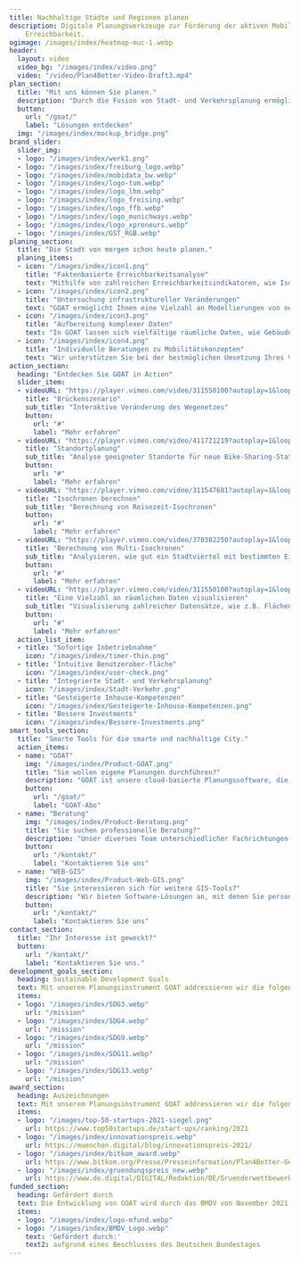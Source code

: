 ```yaml
---
title: Nachhaltige Städte und Regionen planen
description: Digitale Planungswerkzeuge zur Förderung der aktiven Mobilität und lokalen
    Erreichbarkeit.
ogimage: /images/index/heatmap-muc-1.webp
header:
  layout: video
  video_bg: "/images/index/video.png"
  video: "/video/Plan4Better-Video-Draft3.mp4"
plan_section:
  title: "Mit uns können Sie planen."
  description: "Durch die Fusion von Stadt- und Verkehrsplanung ermöglichen wir die Entwicklung lebenswerter Räume und nachhaltiger Mobilität."
  button:
    url: "/goat/"
    label: "Lösungen entdecken"
  img: "/images/index/mockup_bridge.png"
brand_slider:
  slider_img:
  - logo: "/images/index/werk1.png"
  - logo: "/images/index/freiburg_logo.webp"
  - logo: "/images/index/mobidata_bw.webp"
  - logo: "/images/index/logo-tum.webp"
  - logo: "/images/index/logo_lhm.webp"
  - logo: "/images/index/logo_freising.webp"
  - logo: "/images/index/logo_ffb.webp"
  - logo: "/images/index/logo_munichways.webp"
  - logo: "/images/index/logo_xpreneurs.webp"
  - logo: "/images/index/GST_RGB.webp"
planing_section:
  title: "Die Stadt von morgen schon heute planen."
  planing_items:
  - icon: "/images/index/icon1.png"
    title: "Faktenbasierte Erreichbarkeitsanalyse"
    text: "Mithilfe von zahlreichen Erreichbarkeitsindikatoren, wie Isochronen und Heatmaps, können Sie mit GOAT, nutzerfreundlich und schnell, den Ist-Zustand analysieren und anhand von Szenarien passende Maßnahmen entwickeln."
  - icon: "/images/index/icon2.png"
    title: "Untersuchung infrastruktureller Veränderungen"
    text: "GOAT ermöglicht Ihnen eine Vielzahl an Modellierungen von neuen Wegeverbindungen, Points-of-Interests oder Gebäuden vorzunehmen. Somit können Sie die besten Standort für neue Infrastruktur ermitteln."
  - icon: "/images/index/icon3.png"
    title: "Aufbereitung komplexer Daten"
    text: "In GOAT lassen sich vielfältige räumliche Daten, wie Gebäude, Bevölkerungsdichten, Flächennutzung und Wegenetze visualisieren. Außerdem können Umwelt- und Emissionsdaten eingeblendet werden."
  - icon: "/images/index/icon4.png"
    title: "Individuelle Beratungen zu Mobilitätskonzepten"
    text: "Wir unterstützen Sie bei der bestmöglichen Umsetzung Ihres Vorhabens durch​ Workshops und Schulungen​, Implementierung von individuellen Funktionen (z.B. Barrierefreiheits-Check, Schulweg-Check)​ und Beratungsleistungen."
action_section:
  heading: "Entdecken Sie GOAT in Action"
  slider_item:
  - videoURL: "https://player.vimeo.com/video/311550100?autoplay=1&loop=1&autopause=0"
    title: "Brückenszenario"
    sub_title: "Interaktive Veränderung des Wegenetzes"
    button:
      url: "#"
      label: "Mehr erfahren"  
  - videoURL: "https://player.vimeo.com/video/411721219?autoplay=1&loop=1&autopause=0"
    title: "Standortplanung"
    sub_title: "Analyse geeigneter Standorte für neue Bike-Sharing-Stationen"
    button:
      url: "#"
      label: "Mehr erfahren"  
  - videoURL: "https://player.vimeo.com/video/311547681?autoplay=1&loop=1&autopause=0"
    title: "Isochronen berechnen"
    sub_title: "Berechnung von Reisezeit-Isochronen"
    button:
      url: "#"
      label: "Mehr erfahren"  
  - videoURL: "https://player.vimeo.com/video/370382250?autoplay=1&loop=1&autopause=0"
    title: "Berechnung von Multi-Isochronen"
    sub_title: "Analysieren, wie gut ein Stadtviertel mit bestimmten Einrichtungen versorgt ist"
    button:
      url: "#"
      label: "Mehr erfahren"  
  - videoURL: "https://player.vimeo.com/video/311550100?autoplay=1&loop=1&autopause=0"
    title: "Eine Vielzahl an räumlichen Daten visualisieren"
    sub_title: "Visualisierung zahlreicher Datensätze, wie z.B. Flächennutzung, Lärmpegel und Unfallzahlen"
    button:
      url: "#"
      label: "Mehr erfahren"  
  action_list_item:
  - title: "Sofortige Inbetriebnahme"
    icon: "/images/index/timer-thin.png"
  - title: "Intuitive Benutzerober-fläche"
    icon: "/images/index/user-check.png"
  - title: "Integrierte Stadt- und Verkehrsplanung"
    icon: "/images/index/Stadt-Verkehr.png"
  - title: "Gesteigerte Inhouse-Kompetenzen"
    icon: "/images/index/Gesteigerte-Inhouse-Kompetenzen.png"
  - title: "Bessere Investments"
    icon: "/images/index/Bessere-Investments.png"
smart_tools_section:
  title: "Smarte Tools für die smarte und nachhaltige City."
  action_items:
  - name: "GOAT"
    img: "/images/index/Product-GOAT.png"
    title: "Sie wollen eigene Planungen durchführen?"
    description: "GOAT ist unsere cloud-basierte Planungssoftware, die Sie mit interaktiven Erreichbarkeitsanalysen und Szenario-Entwicklungen bei der Förderung der nachhaltigen Mobilität unterstützt."
    button:
      url: "/goat/"
      label: "GOAT-Abo"
  - name: "Beratung"
    img: "/images/index/Product-Beratung.png"
    title: "Sie suchen professionelle Beratung?"
    description: "Unser diverses Team unterschiedlicher Fachrichtungen berät Sie gerne zu innovativen Mobilitätskonzepten und individuellen Problemlösungen."
    button:
      url: "/kontakt/"
      label: "Kontaktieren Sie uns"
  - name: "WEB-GIS"
    img: "/images/index/Product-Web-GIS.png"
    title: "Sie interessieren sich für weitere GIS-Tools?"
    description: "Wir bieten Software-Lösungen an, mit denen Sie personalisierte Kartendienste, beispielsweise als Informationswerkzeug für Bürger:innen oder Leser:innen, erstellen können."
    button:
      url: "/kontakt/"
      label: "Kontaktieren Sie uns"
contact_section:
  title: "Ihr Interesse ist geweckt?"
  button:
    url: "/kontakt/"
    label: "Kontaktieren Sie uns."
development_goals_section:
  heading: Sustainable Development Goals
  text: Mit unserem Planungsinstrument GOAT addressieren wir die folgenden SDGs.
  items:
  - logo: "/images/index/SDG3.webp"
    url: "/mission"
  - logo: "/images/index/SDG4.webp"
    url: "/mission"
  - logo: "/images/index/SDG9.webp"
    url: "/mission"
  - logo: "/images/index/SDG11.webp"
    url: "/mission"
  - logo: "/images/index/SDG13.webp"
    url: "/mission"
award_section:
  heading: Auszeichnungen
  text: Mit unserem Planungsinstrument GOAT addressieren wir die folgenden SDGs.
  items:
  - logo: "/images/top-50-startups-2021-siegel.png"
    url: https://www.top50startups.de/start-ups/ranking/2021
  - logo: "/images/index/innovationspreis.webp"
    url: https://muenchen.digital/blog/innovationspreis-2021/
  - logo: "/images/index/bitkom_award.webp"
    url: https://www.bitkom.org/Presse/Presseinformation/Plan4Better-Gewinner-Smart-City-Startup-Award-2021
  - logo: "/images/index/gruendungspreis_new.webp"
    url: https://www.de.digital/DIGITAL/Redaktion/DE/Gruenderwettbewerb/Meldungen/2021/GW_Preisverleihung_Sommerrunde.html
funded_section:
  heading: Gefördert durch
  text: Die Entwicklung von GOAT wird durch das BMDV von November 2021 bis Oktober 2024 im Rahmen der mFUND-Initiative (Förderlinie 2) gefördert.
  items:
  - logo: "/images/index/logo-mfund.webp"
  - logo: "/images/index/BMDV_Logo.webp"
    text: 'Gefördert durch:'
    text2: aufgrund eines Beschlusses des Deutschen Bundestages
---
```

